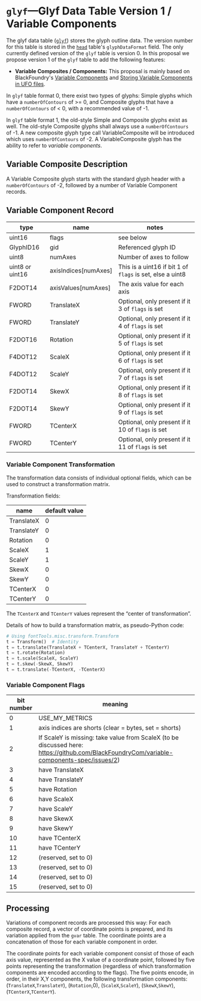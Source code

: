 # `glyf`—Glyf Data Table Version 1 / Variable Components

The glyf data table ([`glyf`](https://docs.microsoft.com/en-us/typography/opentype/spec/glyf)) stores the glyph outline data.  The version number for this table is stored in the [`head`](https://docs.microsoft.com/en-us/typography/opentype/spec/head) table's `glyphDataFormat` field.  The only currently defined version of the `glyf` table is version 0.  In this proposal we propose version 1 of the `glyf` table to add the following features:

* **Variable Composites / Components:** This proposal is mainly based on BlackFoundry's [Variable Components](https://github.com/BlackFoundryCom/variable-components-spec) and [Storing Variable Components in UFO files](https://github.com/BlackFoundryCom/variable-components-in-ufo).

In `glyf` table format 0, there exist two types of glyphs: Simple glyphs which have a `numberOfContours` of >= 0, and Composite glyphs that have a `numberOfContours` of < 0, with a recommended value of -1.

In `glyf` table format 1, the old-style Simple and Composite glyphs exist as well. The old-style Composite glyphs shall always use a `numberOfContours` of -1. A new composite glyph type call VariableComposite will be introduced which uses `numberOfContours` of -2. A VariableComposite glyph has the ability to refer to _variable components_.


## Variable Composite Description

A Variable Composite glyph starts with the standard glyph header with a `numberOfContours` of -2, followed by a number of Variable Component records.


## Variable Component Record


| type | name | notes |
|-|-|-|
| uint16 | flags | see below |
| GlyphID16 | gid | Referenced glyph ID |
| uint8 | numAxes | Number of axes to follow |
| uint8 or uint16 | axisIndices[numAxes] | This is a uint16 if bit 1 of `flags` is set, else a uint8 |
| F2DOT14 | axisValues[numAxes] | The axis value for each axis |
| FWORD | TranslateX | Optional, only present if it 3 of `flags` is set |
| FWORD |  TranslateY | Optional, only present if it 4 of `flags` is set |
| F2DOT16 | Rotation | Optional, only present if it 5 of `flags` is set |
| F4DOT12 | ScaleX | Optional, only present if it 6 of `flags` is set |
| F4DOT12 | ScaleY | Optional, only present if it 7 of `flags` is set |
| F2DOT14 | SkewX | Optional, only present if it 8 of `flags` is set |
| F2DOT14 | SkewY | Optional, only present if it 9 of `flags` is set |
| FWORD | TCenterX | Optional, only present if it 10 of `flags` is set |
| FWORD |  TCenterY | Optional, only present if it 11 of `flags` is set |


### Variable Component Transformation

The transformation data consists of individual optional fields, which can be
used to construct a transformation matrix.

Transformation fields:

| name | default value |
|-|-|
| TranslateX | 0 |
| TranslateY | 0 |
| Rotation | 0 |
| ScaleX | 1 |
| ScaleY | 1 |
| SkewX | 0 |
| SkewY | 0 |
| TCenterX | 0 |
| TCenterY | 0 |

The `TCenterX` and `TCenterY` values represent the “center of transformation”.

Details of how to build a transformation matrix, as pseudo-Python code:

```python
# Using fontTools.misc.transform.Transform
t = Transform()  # Identity
t = t.translate(TranslateX + TCenterX, TranslateY + TCenterY)
t = t.rotate(Rotation)
t = t.scale(ScaleX, ScaleY)
t = t.skew(-SkewX, SkewY)
t = t.translate(-TCenterX, -TCenterX)
```

### Variable Component Flags

| bit number | meaning |
|-|-|
| 0 | USE_MY_METRICS |
| 1 | axis indices are shorts (clear = bytes, set = shorts) |
| 2 | If ScaleY is missing: take value from ScaleX (to be discussed here: https://github.com/BlackFoundryCom/variable-components-spec/issues/2) |
| 3 | have TranslateX |
| 4 | have TranslateY |
| 5 | have Rotation |
| 6 | have ScaleX |
| 7 | have ScaleY |
| 8 | have SkewX |
| 9 | have SkewY |
| 10 | have TCenterX |
| 11 | have TCenterY |
| 12 | (reserved, set to 0) |
| 13 | (reserved, set to 0) |
| 14 | (reserved, set to 0) |
| 15 | (reserved, set to 0) |

## Processing

Variations of component records are processed this way: For each composite record, a vector of coordinate points is prepared, and its variation applied from the `gvar` table. The coordinate points are a concatenation of those for each variable component in order.

The coordinate points for each variable component consist of those of each axis value, represented as the X value of a coordinate point, followed by five points representing the transformation (regardless of which transformation components are encoded according to the flags). The five points encode, in order, in their X,Y components, the following transformation components: (`TranslateX`,`TranslateY`), (`Rotation`,0), (`ScaleX`,`ScaleY`), (`SkewX`,`SkewY`), (`TCenterX`,`TCenterY`).


